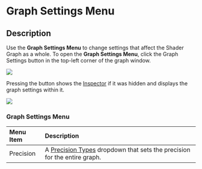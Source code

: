 # Graph Settings Menu

## Description

Use the **Graph Settings Menu** to change settings that affect the Shader Graph as a whole. To open the **Graph Settings Menu**, click the Graph Settings button in the top-left corner of the graph window.

![](images/GraphSettings_Button.png)

Pressing the button shows the [Inspector](Internal-Inspector.md) if it was hidden and displays the graph settings within it.

![](images/GraphSettings_Menu.png)

### Graph Settings Menu

| Menu Item | Description |
|:----------|:------------|
| Precision | A [Precision Types](Precision-Types.md) dropdown that sets the precision for the entire graph. |
